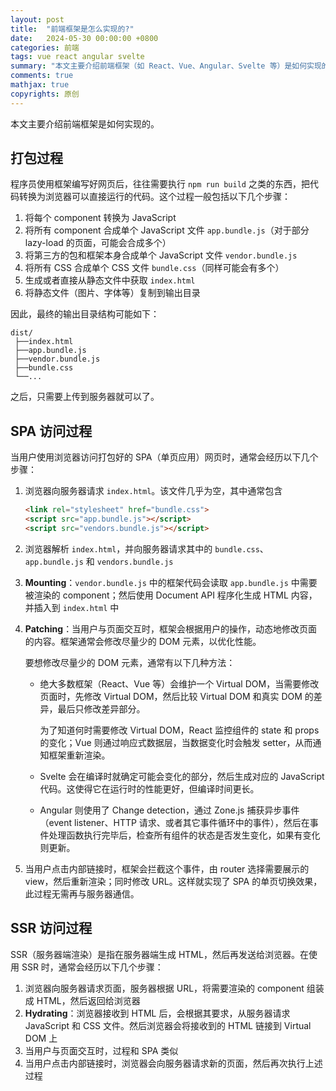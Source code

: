 ```yaml
---
layout: post
title:  "前端框架是怎么实现的?"
date:   2024-05-30 00:00:00 +0800
categories: 前端
tags: vue react angular svelte
summary: "本文主要介绍前端框架（如 React、Vue、Angular、Svelte 等）是如何实现的。包括打包过程、SPA 访问过程和 SSR 访问过程等内容。"
comments: true
mathjax: true
copyrights: 原创
---
```


本文主要介绍前端框架是如何实现的。

## 打包过程

程序员使用框架编写好网页后，往往需要执行 `npm run build` 之类的东西，把代码转换为浏览器可以直接运行的代码。这个过程一般包括以下几个步骤：

1. 将每个 component 转换为 JavaScript
2. 将所有 component 合成单个 JavaScript 文件 `app.bundle.js`（对于部分 lazy-load 的页面，可能会合成多个）
3. 将第三方的包和框架本身合成单个 JavaScript 文件 `vendor.bundle.js`
4. 将所有 CSS 合成单个 CSS 文件 `bundle.css`（同样可能会有多个）
5. 生成或者直接从静态文件中获取 `index.html`
6. 将静态文件（图片、字体等）复制到输出目录

因此，最终的输出目录结构可能如下：

```plaintext
dist/
 ├──index.html
 ├──app.bundle.js
 ├──vendor.bundle.js
 ├──bundle.css
 └──...
```

之后，只需要上传到服务器就可以了。

## SPA 访问过程

当用户使用浏览器访问打包好的 SPA（单页应用）网页时，通常会经历以下几个步骤：

1. 浏览器向服务器请求 `index.html`。该文件几乎为空，其中通常包含

   ```html
   <link rel="stylesheet" href="bundle.css">
   <script src="app.bundle.js"></script>
   <script src="vendors.bundle.js"></script>
   ```

2. 浏览器解析 `index.html`，并向服务器请求其中的 `bundle.css`、`app.bundle.js` 和 `vendors.bundle.js`

3. **Mounting**：`vendor.bundle.js` 中的框架代码会读取 `app.bundle.js` 中需要被渲染的 component；然后使用 Document API 程序化生成 HTML 内容，并插入到 `index.html` 中

4. **Patching**：当用户与页面交互时，框架会根据用户的操作，动态地修改页面的内容。框架通常会修改尽量少的 DOM 元素，以优化性能。

   要想修改尽量少的 DOM 元素，通常有以下几种方法：

   - 绝大多数框架（React、Vue 等）会维护一个 Virtual DOM，当需要修改页面时，先修改 Virtual DOM，然后比较 Virtual DOM 和真实 DOM 的差异，最后只修改差异部分。

     为了知道何时需要修改 Virtual DOM，React 监控组件的 state 和 props 的变化；Vue 则通过响应式数据层，当数据变化时会触发 setter，从而通知框架重新渲染。

   - Svelte 会在编译时就确定可能会变化的部分，然后生成对应的 JavaScript 代码。这使得它在运行时的性能更好，但编译时间更长。

   - Angular 则使用了 Change detection，通过 Zone.js 捕获异步事件（event listener、HTTP 请求、或者其它事件循环中的事件），然后在事件处理函数执行完毕后，检查所有组件的状态是否发生变化，如果有变化则更新。

5. 当用户点击内部链接时，框架会拦截这个事件，由 router 选择需要展示的 view，然后重新渲染；同时修改 URL。这样就实现了 SPA 的单页切换效果，此过程无需再与服务器通信。

## SSR 访问过程

SSR（服务器端渲染）是指在服务器端生成 HTML，然后再发送给浏览器。在使用 SSR 时，通常会经历以下几个步骤：

1. 浏览器向服务器请求页面，服务器根据 URL，将需要渲染的 component 组装成 HTML，然后返回给浏览器
2. **Hydrating**：浏览器接收到 HTML 后，会根据其要求，从服务器请求 JavaScript 和 CSS 文件。然后浏览器会将接收到的 HTML 链接到 Virtual DOM 上
3. 当用户与页面交互时，过程和 SPA 类似
4. 当用户点击内部链接时，浏览器会向服务器请求新的页面，然后再次执行上述过程
